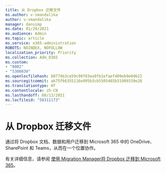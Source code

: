 ```yaml
---
title: 从 Dropbox 迁移文件
ms.author: v-smandalika
author: v-smandalika
manager: dansimp
ms.date: 01/29/2021
ms.audience: Admin
ms.topic: article
ms.service: o365-administration
ROBOTS: NOINDEX, NOFOLLOW
localization_priority: Priority
ms.collection: Adm_O365
ms.custom:
- "8002"
- "5300030"
ms.openlocfilehash: b0774b3ce59c98f83ea9fb1efaef409eb9e0d622
ms.sourcegitcommit: ab75f66355116e995b3cb5505465b31989339e28
ms.translationtype: HT
ms.contentlocale: zh-CN
ms.lasthandoff: 08/13/2021
ms.locfileid: "58311173"
---
```

# <a name="migrate-files-from-dropbox"></a>从 Dropbox 迁移文件

通过将 Dropbox 文档、数据和用户迁移到 Microsoft 365 中的 OneDrive、SharePoint 和 Teams，从而在一个位置协作。

有关详细信息，请参阅 [使用 Migration Manager将 Dropbox 迁移到 Microsoft 365](https://docs.microsoft.com/sharepointmigration/mm-dropbox-overview)。

